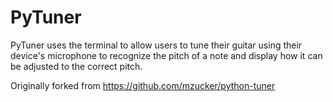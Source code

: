 # PyTuner
PyTuner uses the terminal to allow users to tune their guitar using their device's microphone to recognize the pitch of a note and display how it can be adjusted to the correct pitch.

Originally forked from https://github.com/mzucker/python-tuner
